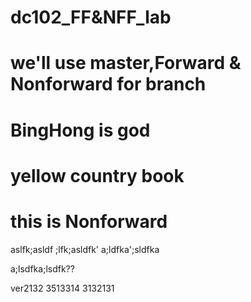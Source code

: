 # dc102_FF&NFF_lab
# we'll use master,Forward & Nonforward for branch
# BingHong is god
# yellow country book
# this is Nonforward
aslfk;asldf
;lfk;asldfk'
a;ldfka';sldfka

a;lsdfka;lsdfk??

ver2132
3513314
3132131
